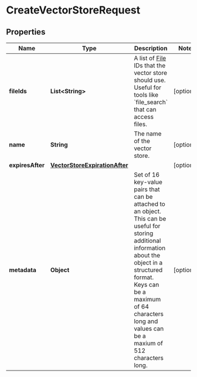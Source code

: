 # CreateVectorStoreRequest

## Properties
Name | Type | Description | Notes
------------ | ------------- | ------------- | -------------
**fileIds** | **List&lt;String&gt;** | A list of [File](/docs/api-reference/files) IDs that the vector store should use. Useful for tools like &#x60;file_search&#x60; that can access files. |  [optional]
**name** | **String** | The name of the vector store. |  [optional]
**expiresAfter** | [**VectorStoreExpirationAfter**](VectorStoreExpirationAfter.md) |  |  [optional]
**metadata** | **Object** | Set of 16 key-value pairs that can be attached to an object. This can be useful for storing additional information about the object in a structured format. Keys can be a maximum of 64 characters long and values can be a maxium of 512 characters long.  |  [optional]
